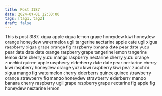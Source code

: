 ```yaml
---
title: Post 3187
date: 2024-09-01 12:00:00
tags: [tag1, tag2]
draft: false
---
```

This is post 3187.
xigua
apple
xigua
lemon
grape
honeydew
kiwi
honeydew
orange
honeydew
watermelon
ugli
tangerine
nectarine
apple
date
ugli
xigua
raspberry
xigua
grape
orange
fig
raspberry
banana
date
pear
date
yuzu
pear
date
date
date
orange
raspberry
grape
tangerine
lemon
tangerine
lemon
date
cherry
yuzu
mango
raspberry
nectarine
cherry
yuzu
orange
zucchini
quince
apple
raspberry
elderberry
date
date
pear
nectarine
cherry
kiwi
raspberry
honeydew
orange
yuzu
kiwi
raspberry
kiwi
pear
zucchini
xigua
mango
fig
watermelon
cherry
elderberry
quince
quince
strawberry
orange
strawberry
fig
mango
honeydew
strawberry
elderberry
mango
banana
cherry
raspberry
ugli
grape
raspberry
grape
nectarine
fig
apple
fig
honeydew
nectarine
lemon
